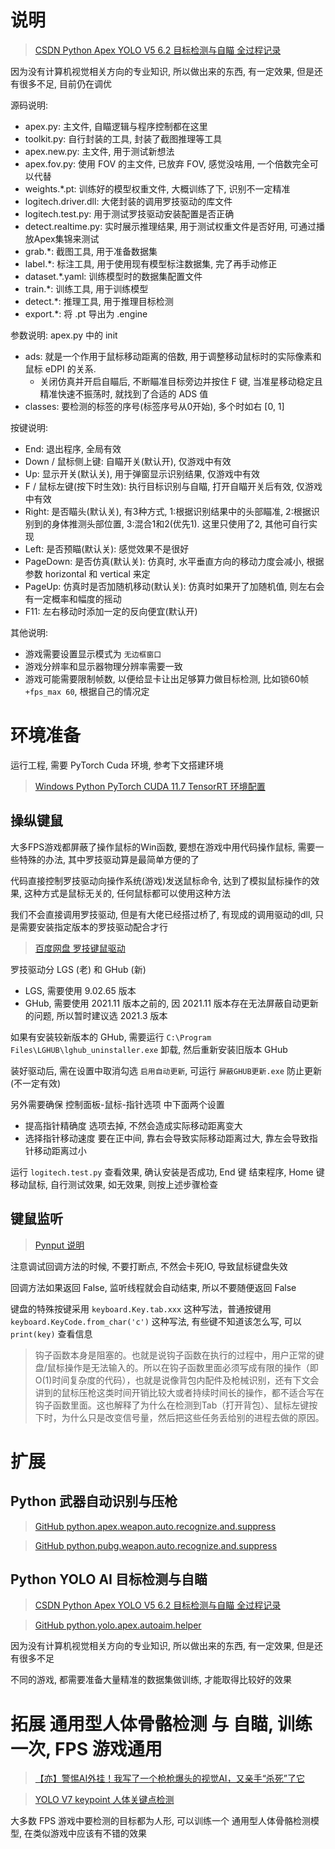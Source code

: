 
# 说明

> [CSDN Python Apex YOLO V5 6.2 目标检测与自瞄 全过程记录](https://blog.csdn.net/mrathena/article/details/126860226)

因为没有计算机视觉相关方向的专业知识, 所以做出来的东西, 有一定效果, 但是还有很多不足, 目前仍在调优

源码说明:
- apex.py: 主文件, 自瞄逻辑与程序控制都在这里
- toolkit.py: 自行封装的工具, 封装了截图推理等工具
- apex.new.py: 主文件, 用于测试新想法
- apex.fov.py: 使用 FOV 的主文件, 已放弃 FOV, 感觉没啥用, 一个倍数完全可以代替
- weights.*.pt: 训练好的模型权重文件, 大概训练了下, 识别不一定精准
- logitech.driver.dll: 大佬封装的调用罗技驱动的库文件
- logitech.test.py: 用于测试罗技驱动安装配置是否正确
- detect.realtime.py: 实时展示推理结果, 用于测试权重文件是否好用, 可通过播放Apex集锦来测试
- grab.*: 截图工具, 用于准备数据集
- label.*: 标注工具, 用于使用现有模型标注数据集, 完了再手动修正
- dataset.*.yaml: 训练模型时的数据集配置文件
- train.*: 训练工具, 用于训练模型
- detect.*: 推理工具, 用于推理目标检测
- export.*: 将 .pt 导出为 .engine

参数说明: apex.py 中的 init
- ads: 就是一个作用于鼠标移动距离的倍数, 用于调整移动鼠标时的实际像素和鼠标 eDPI 的关系. 
  - 关闭仿真并开启自瞄后, 不断瞄准目标旁边并按住 F 键, 当准星移动稳定且精准快速不振荡时, 就找到了合适的 ADS 值
- classes: 要检测的标签的序号(标签序号从0开始), 多个时如右 [0, 1]

按键说明:
- End: 退出程序, 全局有效
- Down / 鼠标侧上键: 自瞄开关(默认开), 仅游戏中有效
- Up: 显示开关(默认关), 用于弹窗显示识别结果, 仅游戏中有效
- F / 鼠标左键(按下时生效): 执行目标识别与自瞄, 打开自瞄开关后有效, 仅游戏中有效
- Right: 是否瞄头(默认关), 有3种方式, 1:根据识别结果中的头部瞄准, 2:根据识别到的身体推测头部位置, 3:混合1和2(优先1). 这里只使用了2, 其他可自行实现
- Left: 是否预瞄(默认关): 感觉效果不是很好
- PageDown: 是否仿真(默认关): 仿真时, 水平垂直方向的移动力度会减小, 根据参数 horizontal 和 vertical 来定
- PageUp: 仿真时是否加随机移动(默认关): 仿真时如果开了加随机值, 则左右会有一定概率和幅度的摇动
- F11: 左右移动时添加一定的反向便宜(默认开)

其他说明:
- 游戏需要设置显示模式为 `无边框窗口`
- 游戏分辨率和显示器物理分辨率需要一致
- 游戏可能需要限制帧数, 以便给显卡让出足够算力做目标检测, 比如锁60帧 `+fps_max 60`, 根据自己的情况定

# 环境准备

运行工程, 需要 PyTorch Cuda 环境, 参考下文搭建环境

> [Windows Python PyTorch CUDA 11.7 TensorRT 环境配置](https://blog.csdn.net/mrathena/article/details/128430943)

## 操纵键鼠

大多FPS游戏都屏蔽了操作鼠标的Win函数, 要想在游戏中用代码操作鼠标, 需要一些特殊的办法, 其中罗技驱动算是最简单方便的了

代码直接控制罗技驱动向操作系统(游戏)发送鼠标命令, 达到了模拟鼠标操作的效果, 这种方式是鼠标无关的, 任何鼠标都可以使用这种方法

我们不会直接调用罗技驱动, 但是有大佬已经搭过桥了, 有现成的调用驱动的dll, 只是需要安装指定版本的罗技驱动配合才行

> [百度网盘 罗技键鼠驱动](https://pan.baidu.com/s/1VkE2FQrNEOOkW6tCOLZ-kw?pwd=yh3s)

罗技驱动分 LGS (老) 和 GHub (新)
- LGS, 需要使用 9.02.65 版本
- GHub, 需要使用 2021.11 版本之前的, 因 2021.11 版本存在无法屏蔽自动更新的问题, 所以暂时建议选 2021.3 版本

如果有安装较新版本的 GHub, 需要运行 `C:\Program Files\LGHUB\lghub_uninstaller.exe` 卸载, 然后重新安装旧版本 GHub

装好驱动后, 需在设置中取消勾选 `启用自动更新`, 可运行 `屏蔽GHUB更新.exe` 防止更新(不一定有效)

另外需要确保 控制面板-鼠标-指针选项 中下面两个设置
- 提高指针精确度 选项去掉, 不然会造成实际移动距离变大
- 选择指针移动速度 要在正中间, 靠右会导致实际移动距离过大, 靠左会导致指针移动距离过小

运行 `logitech.test.py` 查看效果, 确认安装是否成功, End 键 结束程序, Home 键 移动鼠标, 自行测试效果, 如无效果, 则按上述步骤检查

## 键鼠监听

> [Pynput 说明](https://pypi.org/project/pynput/)

注意调试回调方法的时候, 不要打断点, 不然会卡死IO, 导致鼠标键盘失效

回调方法如果返回 False, 监听线程就会自动结束, 所以不要随便返回 False

键盘的特殊按键采用 `keyboard.Key.tab.xxx` 这种写法，普通按键用 `keyboard.KeyCode.from_char('c')` 这种写法, 有些键不知道该怎么写, 可以 `print(key)` 查看信息

> 钩子函数本身是阻塞的。也就是说钩子函数在执行的过程中，用户正常的键盘/鼠标操作是无法输入的。所以在钩子函数里面必须写成有限的操作（即O(1)时间复杂度的代码），也就是说像背包内配件及枪械识别，还有下文会讲到的鼠标压枪这类时间开销比较大或者持续时间长的操作，都不适合写在钩子函数里面。这也解释了为什么在检测到Tab（打开背包）、鼠标左键按下时，为什么只是改变信号量，然后把这些任务丢给别的进程去做的原因。

# 扩展

## Python 武器自动识别与压枪

> [GitHub python.apex.weapon.auto.recognize.and.suppress](https://github.com/mrathena/python.apex.weapon.auto.recognize.and.suppress)

> [GitHub python.pubg.weapon.auto.recognize.and.suppress](https://github.com/mrathena/python.pubg.weapon.auto.recognize.and.suppress)

## Python YOLO AI 目标检测与自瞄

> [CSDN Python Apex YOLO V5 6.2 目标检测与自瞄 全过程记录](https://blog.csdn.net/mrathena/article/details/126860226)

> [GitHub python.yolo.apex.autoaim.helper](https://github.com/mrathena/python.yolo.apex.autoaim.helper)

因为没有计算机视觉相关方向的专业知识, 所以做出来的东西, 有一定效果, 但是还有很多不足

不同的游戏, 都需要准备大量精准的数据集做训练, 才能取得比较好的效果

# 拓展 通用型人体骨骼检测 与 自瞄, 训练一次, FPS 游戏通用

> [【亦】警惕AI外挂！我写了一个枪枪爆头的视觉AI，又亲手“杀死”了它](https://www.bilibili.com/video/BV1Lq4y1M7E2/)

> [YOLO V7 keypoint 人体关键点检测](https://xugaoxiang.com/2022/07/21/yolov7/)

大多数 FPS 游戏中要检测的目标都为人形, 可以训练一个 通用型人体骨骼检测模型, 在类似游戏中应该有不错的效果
